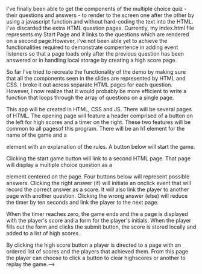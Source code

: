 <!--4/29-->
I've finally been able to get the components of the multiple choice quiz - their 
questions and answers - to render to the screen one after the other by using a 
javascript function and without hard-coding the text into the HTML.  I've discarded
the extra HTML question pages. Currently, my index.html file represents my Start
Page and it links to the questions which are rendered on a second page.However, 
i've not been able yet to achieve the functionalities required to demonstrate 
compentence in adding event listeners so that a page loads only after the previous 
question has been answered or in handling local storage by creating a high score page.  

<!--4/26-->
So far I've tried to recreate the functionality of the demo by making sure that all 
the components seen in the slides are represented by HTML and CSS.  I broke it out 
across separate HTML pages for each question.  However, I now realize that it would 
probably be more efficient to write a function that loops through the array of questions on a single page.

<!--4/25/20--> 
This app will be created in HTML, CSS and JS.  There will be several pages of HTML.  The opening page will feature a header comprised of a button on the left for high scores and a timer on the right.  These two features will be common to all pagesof this program. There will be an h1 element for the name of the game and a <p>
element with an explanation of the rules.  A button below will start the game.

Clicking the start game button will link to a second HTML page.  That page will 
display a multiple choice question as a <p> element centered on the page.  Four
buttons below will represent possible answers.  Clicking the right answer (if) will initiate 
an onclick event that will record the correct answer as a score.  It will also link 
the player to another page with another question.  Clicking the wrong answer (else)
will reduce the timer by ten seconds and link the player to the next page.

When the timer reaches zero, the game ends and the a page is displayed with the 
player's score and a form for the player's initials.  When the player fills out 
the form and clicks the submit button, the score is stored locally and added to 
a list of high scores.  

By clicking the high score button a player is directed to a page with an ordered
list of scores and the players that achieved them.  From this page the player can 
choose to click a button to clear highscores or another to replay the game.-->